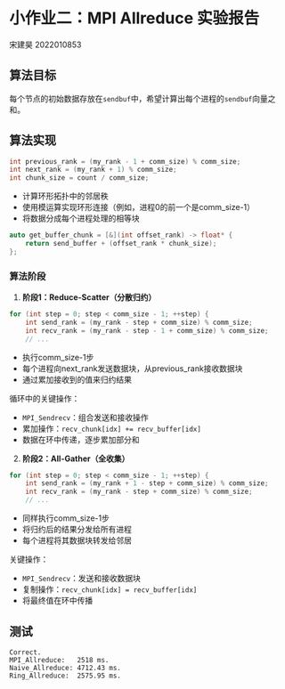 # 小作业二：MPI Allreduce 实验报告 

宋建昊 2022010853

## 算法目标
每个节点的初始数据存放在`sendbuf`中，希望计算出每个进程的`sendbuf`向量之和。

## 算法实现
```cpp
int previous_rank = (my_rank - 1 + comm_size) % comm_size;
int next_rank = (my_rank + 1) % comm_size;
int chunk_size = count / comm_size;
```
- 计算环形拓扑中的邻居秩
- 使用模运算实现环形连接（例如，进程0的前一个是comm_size-1）
- 将数据分成每个进程处理的相等块

```cpp
auto get_buffer_chunk = [&](int offset_rank) -> float* {
    return send_buffer + (offset_rank * chunk_size);
};
```
### 算法阶段

1. **阶段1：Reduce-Scatter（分散归约）**
```cpp
for (int step = 0; step < comm_size - 1; ++step) {
    int send_rank = (my_rank - step + comm_size) % comm_size;
    int recv_rank = (my_rank - step - 1 + comm_size) % comm_size;
    // ...
```
- 执行comm_size-1步
- 每个进程向next_rank发送数据块，从previous_rank接收数据块
- 通过累加接收到的值来归约结果

循环中的关键操作：
- `MPI_Sendrecv`：组合发送和接收操作
- 累加操作：`recv_chunk[idx] += recv_buffer[idx]`
- 数据在环中传递，逐步累加部分和

2. **阶段2：All-Gather（全收集）**
```cpp
for (int step = 0; step < comm_size - 1; ++step) {
    int send_rank = (my_rank + 1 - step + comm_size) % comm_size;
    int recv_rank = (my_rank - step + comm_size) % comm_size;
    // ...
```
- 同样执行comm_size-1步
- 将归约后的结果分发给所有进程
- 每个进程将其数据块转发给邻居

关键操作：
- `MPI_Sendrecv`：发送和接收数据块
- 复制操作：`recv_chunk[idx] = recv_buffer[idx]`
- 将最终值在环中传播

## 测试

```
Correct.
MPI_Allreduce:   2518 ms.
Naive_Allreduce: 4712.43 ms.
Ring_Allreduce:  2575.95 ms.
```

